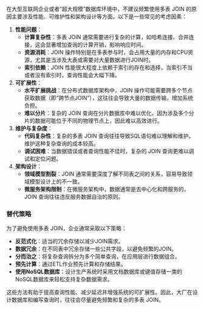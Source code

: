 在大型互联网企业或者“超大规模”数据库环境中，不建议频繁使用多表 JOIN 的原因主要涉及性能、可维护性和架构设计等方面。以下是一些常见的考虑因素：

1. **性能问题**：
    - **计算复杂性**：多表 JOIN 通常需要进行复杂的计算，如哈希连接、合并连接，这会显著增加查询的计算开销，影响响应时间。
    - **资源消耗**：JOIN 操作特别是在多表参与时，会占用大量的内存和CPU资源，尤其是当涉及大表或需要对大量数据进行JOIN时。
    - **索引依赖**：JOIN 性能很大程度上依赖于索引的存在和选择，当索引不当或者没有索引时，查询性能会大幅下降。
2. **可扩展性**：
    - **水平扩展挑战**：在分布式数据库架构中，JOIN 操作可能需要跨多个节点获取数据（即“跨节点JOIN”），这往往会导致大量的数据传输，增加系统负担。
    - **难以分片**：复杂的 JOIN 查询在分片数据库中难以优化，因为涉及多个分片的数据可能位于不同的物理节点上，因此难以高效进行。
3. **维护与复杂度**：
    - **代码复杂性**：复杂的多表 JOIN 查询往往导致SQL语句难以理解和维护。维护这种复杂查询的成本较高。
    - **调试困难**：当数据错误或者查询性能不佳时，复杂的 JOIN 查询更难以调试和定位问题。
4. **架构设计**：
    - **领域模型割裂**：JOIN 通常需要深度了解不同表之间的关系，容易导致领域模型设计上的不一致。
    - **微服务架构限制**：在微服务架构中，数据通常是去中心化和跨服务的，JOIN 查询往往违反服务数据自治的原则。

### 替代策略

为了避免使用多表 JOIN，企业通常采取以下策略：

- **反范式化**：适当的冗余存储以减少JOIN需求。
- **数据冗余**：在不同表中冗余存储一些公共字段，以避免频繁的JOIN。
- **分而治之**：将复杂查询拆分为多个简单查询，在应用层进行数据组合。
- **预先计算**：通过ETL作业预先计算和存储结果。
- **使用NoSQL数据库**：设计生产系统时采用文档数据库或键值存储一类的NoSQL数据库来轻松支持复杂数据需求。

这些方法有助于提高查询性能、减少延迟并增强系统的可扩展性。因此，大厂在设计数据库和编写查询时，往往会尽量避免频繁和复杂的多表 JOIN。
